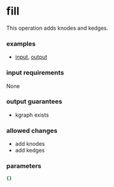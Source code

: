# fill

This operation adds knodes and kedges.

### examples

- [input](../examples/fill_and_bind/messages/01_qgraph.json), [output](../examples/fill_and_bind/messages/02_kgraph.json)

### input requirements

None

### output guarantees

- kgraph exists

### allowed changes

- add knodes
- add kedges

### parameters

```yaml
{}
```
